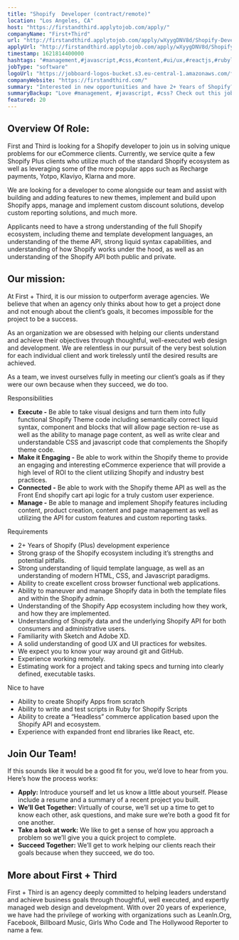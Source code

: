 ```yaml
---
title: "Shopify  Developer (contract/remote)"
location: "Los Angeles, CA"
host: "https://firstandthird.applytojob.com/apply/"
companyName: "First+Third"
url: "http://firstandthird.applytojob.com/apply/wXyygDNV8d/Shopify-Developer-contractremote"
applyUrl: "http://firstandthird.applytojob.com/apply/wXyygDNV8d/Shopify-Developer-contractremote"
timestamp: 1621814400000
hashtags: "#management,#javascript,#css,#content,#ui/ux,#reactjs,#rubylang,#html,#git,#photoshop"
jobType: "software"
logoUrl: "https://jobboard-logos-bucket.s3.eu-central-1.amazonaws.com/first-third"
companyWebsite: "https://firstandthird.com/"
summary: "Interested in new opportunities and have 2+ Years of Shopify? First+Third has a job opening for a shopify  developer."
summaryBackup: "Love #management, #javascript, #css? Check out this job post!"
featured: 20
---
```


## Overview Of Role: 

First and Third is looking for a Shopify developer to join us in solving unique problems for our eCommerce clients. Currently, we service quite a few Shopify Plus clients who utilize much of the standard Shopify ecosystem as well as leveraging some of the more popular apps such as Recharge payments, Yotpo, Klaviyo, Klarna and more.

We are looking for a developer to come alongside our team and assist with building and adding features to new themes, implement and build upon Shopify apps, manage and implement custom discount solutions, develop custom reporting solutions, and much more.

Applicants need to have a strong understanding of the full Shopify ecosystem, including theme and template development languages, an understanding of the theme API, strong liquid syntax capabilities, and understanding of how Shopify works under the hood, as well as an understanding of the Shopify API both public and private.

## Our mission:

At First + Third, it is our mission to outperform average agencies. We believe that when an agency only thinks about how to get a project done and not enough about the client’s goals, it becomes impossible for the project to be a success.

As an organization we are obsessed with helping our clients understand and achieve their objectives through thoughtful, well-executed web design and development. We are relentless in our pursuit of the very best solution for each individual client and work tirelessly until the desired results are achieved.

As a team, we invest ourselves fully in meeting our client’s goals as if they were our own because when they succeed, we do too. 

Responsibilities

*   **Execute -** Be able to take visual designs and turn them into fully functional Shopify Theme code including semantically correct liquid syntax, component and blocks that will allow page section re-use as well as the ability to manage page content, as well as write clear and understandable CSS and javascript code that complements the Shopify theme code.
*   **Make it Engaging -** Be able to work within the Shopify theme to provide an engaging and interesting eCommerce experience that will provide a high level of ROI to the client utilizing Shopify and industry best practices.
*   **Connected -** Be able to work with the Shopify theme API as well as the Front End shopify cart api logic for a truly custom user experience.
*   **Manage -** Be able to manage and implement Shopify features including content, product creation, content and page management as well as utilizing the API for custom features and custom reporting tasks.

Requirements

*   2+ Years of Shopify (Plus) development experience
*   Strong grasp of the Shopify ecosystem including it’s strengths and potential pitfalls.
*   Strong understanding of liquid template language, as well as an understanding of modern HTML, CSS, and Javascript paradigms.
*   Ability to create excellent cross browser functional web applications.
*   Ability to maneuver and manage Shopify data in both the template files and within the Shopify admin.
*   Understanding of the Shopify App ecosystem including how they work, and how they are implemented.
*   Understanding of Shopify data and the underlying Shopify API for both consumers and administrative users.
*   Familiarity with Sketch and Adobe XD.
*   A solid understanding of good UX and UI practices for websites.
*   We expect you to know your way around git and GitHub.
*   Experience working remotely.
*   Estimating work for a project and taking specs and turning into clearly defined, executable tasks.

Nice to have

*   Ability to create Shopify Apps from scratch
*   Ability to write and test scripts in Ruby for Shopify Scripts
*   Ability to create a “Headless” commerce application based upon the Shopify API and ecosystem.
*   Experience with expanded front end libraries like React, etc.

## Join Our Team!

If this sounds like it would be a good fit for you, we’d love to hear from you. Here’s how the process works: 

*   **Apply:** Introduce yourself and let us know a little about yourself. Please include a resume and a summary of a recent project you built. 
*   **We’ll Get Together:** Virtually of course, we’ll set up a time to get to know each other, ask questions, and make sure we’re both a good fit for one another. 
*   **Take a look at work:** We like to get a sense of how you approach a problem so we’ll give you a quick project to complete.
*   **Succeed Together:** We’ll get to work helping our clients reach their goals because when they succeed, we do too. 

## More about First + Third

First + Third is an agency deeply committed to helping leaders understand and achieve business goals through thoughtful, well executed, and expertly managed web design and development. With over 20 years of experience, we have had the privilege of working with organizations such as LeanIn.Org, Facebook, Billboard Music, Girls Who Code and The Hollywood Reporter to name a few.
